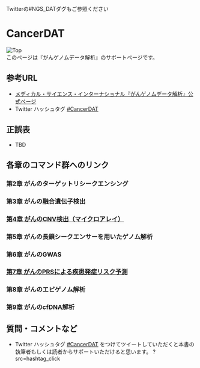 Twitterの#NGS_DATダグもご参照ください

# CancerDAT

![Top](https://github.com/Cancer-Genome/CancerDAT/blob/main/CancerDAT.png)  
このページは『がんゲノムデータ解析』のサポートページです。  

## 参考URL
* [メディカル・サイエンス・インターナショナル『がんゲノムデータ解析』公式ページ](https://www.medsi.co.jp/products/detail/3866)  
* Twitter ハッシュタグ [#CancerDAT](https://twitter.com/hashtag/CancerDAT)

## 正誤表  
* TBD

## 各章のコマンド群へのリンク
### 第2章 がんのターゲットリシークエンシング
### 第3章 がんの融合遺伝子検出
### [第4章 がんのCNV検出（マイクロアレイ）](https://github.com/SuenoriChiku/ChatperCNA)
### 第5章 がんの長鎖シークエンサーを用いたゲノム解析
### 第6章 がんのGWAS
### [第7章 がんのPRSによる疾患発症リスク予測](https://github.com/hacchy1983/prs-on-hail-public)
### 第8章 がんのエピゲノム解析
### 第9章 がんのcfDNA解析

## 質問・コメントなど
* Twitter ハッシュタグ  [#CancerDAT](https://twitter.com/hashtag/CancerDAT) をつけてツイートしていただくと本書の執筆者もしくは読者からサポートいただけると思います。
?src=hashtag_click
